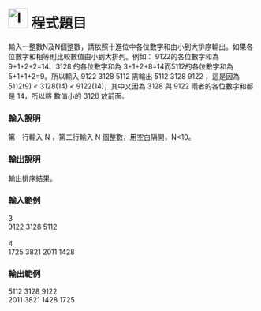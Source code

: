 <h1><img class="alignnone  wp-image-41" src="https://catmaoblog.files.wordpress.com/2016/10/3h9rzur.png" alt="Icon made by Popcorns Arts from www.flaticon.com" width="40" height="40" /> 程式題目</h1>
輸入一整數N及N個整數，請依照十進位中各位數字和由小到大排序輸出。如果各位數字和相等則比較數值由小到大排列。例如： 9122的各位數字和為 9+1+2+2=14、3128 的各位數字和為 3+1+2+8=14而5112的各位數字和為 5+1+1+2=9。所以輸入 9122 3128 5112 需輸出 5112 3128 9122 ，這是因為 5112(9) < 3128(14) < 9122(14)，其中又因為 3128 與 9122 兩者的各位數字和都是 14，所以將 數值小的 3128 放前面。<br>

<h3>輸入說明</h3>
第一行輸入 N ，第二行輸入 N 個整數，用空白隔開，N<10。<br>

<h3>輸出說明</h3>
輸出排序結果。<br>

<h3>輸入範例</h3>
3<br>
9122 3128 5112<br><br>
4<br>
1725 3821 2011 1428<br>

<h3>輸出範例</h3>
5112 3128 9122<br>
2011 3821 1428 1725<br>


